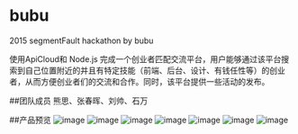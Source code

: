 # bubu
2015 segmentFault hackathon by bubu

使用ApiCloud和 Node.js 完成一个创业者匹配交流平台，用户能够通过该平台搜索到自己位置附近的并且有特定技能（前端、后台、设计、有钱任性等）的创业者，从而方便创业者们的交流和合作。同时，该平台提供一些活动的发布。
 
 ##团队成员
熊思、张春晖、刘帅、石万
 
 ##产品预览
 ![image](https://raw.githubusercontent.com/chhzhangs/bubu/master/pics/1.jpg)
 ![image](https://raw.githubusercontent.com/chhzhangs/bubu/master/pics/2.jpg)
 ![image](https://raw.githubusercontent.com/chhzhangs/bubu/master/pics/3.jpg)
 ![image](https://raw.githubusercontent.com/chhzhangs/bubu/master/pics/4.jpg)
 ![image](https://raw.githubusercontent.com/chhzhangs/bubu/master/pics/5.jpg)
 ![image](https://raw.githubusercontent.com/chhzhangs/bubu/master/pics/6.jpg)
 ![image](https://raw.githubusercontent.com/chhzhangs/bubu/master/pics/7.jpg)